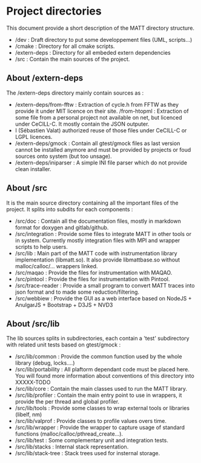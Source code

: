 Project directories
===================

This document provide a short description of the MATT directory structure.

- /dev : Draft directory to put some developpement files (UML, scripts...)
- /cmake : Directory for all cmake scripts.
- /extern-deps : Directory for all embeded extern dependencies
- /src : Contain the main sources of the project.

About /extern-deps
------------------

The /extern-deps directory mainly contain sources as :

- /extern-deps/from-fftw : Extraction of cycle.h from FFTW as they provide it under MIT licence on their site.
/from-htopml : Extraction of some file from a personal project not available on net, but licenced under CeCILL-C.
It mostly contain the JSON outputer.
- I (Sébastien Valat) authorized reuse of those files under CeCILL-C or LGPL licences.
- /extern-deps/gmock : Contain all gtest/gmock files as last version cannot be installed anymore and must be provided by projects or
foud sources onto system (but too unsage).
- /extern-deps/iniparser : A simple INI file parser which do not provide clean installer.

About /src
----------

It is the main source directory containing all the important files of the project. It splits into subdits for each components :

- /src/doc : Contain all the documentation files, mostly in markdown format for doxygen and gitlab/github.
- /src/integration : Provide some files to integrate MATT in other tools or in system. Currently mostly integration files with MPI and wrapper scripts to help users.
- /src/lib : Main part of the MATT code with instrumentation library implementation (libmatt.so). It also provide  libmattbase.so without malloc/calloc/... wrappers linked.
- /src/maqao : Provide the files for instrumentation with MAQAO.
- /src/pintool : Provide the files for instrumentation with Pintool.
- /src/trace-reader : Provide a small program to convert MATT traces into json format and to made some reduction/filtering.
- /src/webbiew : Provide the GUI as a web interface based on NodeJS + AnulgarJS + Bootstrap + D3JS + NVD3

About /src/lib
--------------

The lib sources splits in subdirectories, each contain a 'test' subdirectory with related unit tests based on gtest/gmock :

- /src/lib/common : Provide the common function used by the whole library (debug, locks....)
- /src/lib/portability : All plaftorm dependant code must be placed here. You will found more information about conventions of this directory into XXXXX-TODO
- /src/lib/core : Contain the main classes used to run the MATT library.
- /src/lib/profiler : Contain the main entry point to use in wrappers, it provide the per thread and global profiler.
- /src/lib/tools : Provide some classes to wrap external tools or libraries (libelf, nm)
- /src/lib/valprof : Provide classes to profile values overs time.
- /src/lib/wrapper : Provide the wrapper to capture usage of standard functions (malloc/calloc/pthread_create...).
- /src/lib/test : Some complementary unit and integration tests.
- /src/lib/stacks : Internal stack representation.
- /src/lib/stack-tree : Stack trees used for insternal storage.

